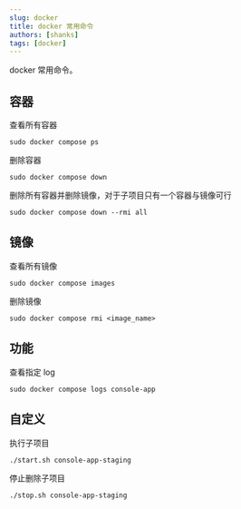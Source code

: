 ```yaml
---
slug: docker
title: docker 常用命令
authors: [shanks]
tags: [docker]
---
```


docker 常用命令。

<!-- truncate -->

## 容器

查看所有容器

```shell
sudo docker compose ps
```

删除容器

```shell
sudo docker compose down
```

删除所有容器并删除镜像，对于子项目只有一个容器与镜像可行

```shell
sudo docker compose down --rmi all
```

## 镜像

查看所有镜像

```shell
sudo docker compose images
```

删除镜像

```shell
sudo docker compose rmi <image_name>
```

## 功能

查看指定 log

```shell
sudo docker compose logs console-app
```

## 自定义

执行子项目
```shell
./start.sh console-app-staging
```

停止删除子项目

```shell
./stop.sh console-app-staging 
```